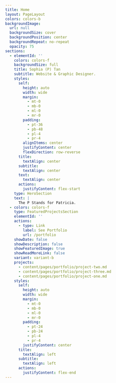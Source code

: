 ```yaml
---
title: Home
layout: PageLayout
colors: colors-b
backgroundImage:
  url: null
  backgroundSize: cover
  backgroundPosition: center
  backgroundRepeat: no-repeat
  opacity: 75
sections:
  - elementId: ''
    colors: colors-f
    backgroundSize: full
    title: Sophia (P) Tan
    subtitle: Website & Graphic Designer.
    styles:
      self:
        height: auto
        width: wide
        margin:
          - mt-0
          - mb-0
          - ml-0
          - mr-0
        padding:
          - pt-36
          - pb-48
          - pl-4
          - pr-4
        alignItems: center
        justifyContent: center
        flexDirection: row-reverse
      title:
        textAlign: center
      subtitle:
        textAlign: center
      text:
        textAlign: center
      actions:
        justifyContent: flex-start
    type: HeroSection
    text: |
      The P Stands for Patricia.
  - colors: colors-f
    type: FeaturedProjectsSection
    elementId: ''
    actions:
      - type: Link
        label: See Portfolio
        url: /portfolio
    showDate: false
    showDescription: false
    showFeaturedImage: true
    showReadMoreLink: false
    variant: variant-b
    projects:
      - content/pages/portfolio/project-two.md
      - content/pages/portfolio/project-three.md
      - content/pages/portfolio/project-one.md
    styles:
      self:
        height: auto
        width: wide
        margin:
          - mt-0
          - mb-0
          - ml-0
          - mr-0
        padding:
          - pt-24
          - pb-24
          - pl-4
          - pr-4
        justifyContent: center
      title:
        textAlign: left
      subtitle:
        textAlign: left
      actions:
        justifyContent: flex-end
---
```

